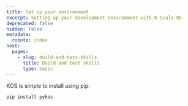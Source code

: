 ```yaml
---
title: Set up your environment
excerpt: Setting up your development environment with K-Scale OS
deprecated: false
hidden: false
metadata:
  robots: index
next:
  pages:
    - slug: build-and-test-skills
      title: Build and test skills
      type: basic
---
```

KOS is simple to install using pip:

```python
pip install pykos
```